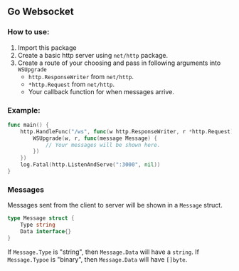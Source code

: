 ## Go Websocket

### How to use:

1. Import this package
2. Create a basic http server using `net/http` package.
3. Create a route of your choosing and pass in following arguments into `WSUpgrade`
   - `http.ResponseWriter` from `net/http`.
   - `*http.Request` from `net/http`.
   - Your callback function for when messages arrive.

### Example:

```go
func main() {
	http.HandleFunc("/ws", func(w http.ResponseWriter, r *http.Request) {
		WSUpgrade(w, r, func(message Message) {
			// Your messages will be shown here.
		})
	})
	log.Fatal(http.ListenAndServe(":3000", nil))
}
```

### Messages

Messages sent from the client to server will be shown in a `Message` struct.

```go
type Message struct {
	Type string
	Data interface{}
}
```

If `Message.Type` is "string", then `Message.Data` will have a `string`.
If `Message.Typoe` is "binary", then `Message.Data` will have `[]byte`.
